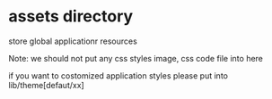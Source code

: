 assets directory
=========================================

store global applicationr resources

Note: we should not put any css styles image, css code file into here

if you want to costomized application styles please put into lib/theme[defaut/xx]
